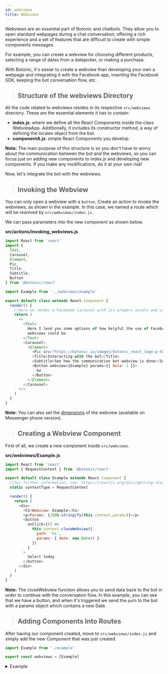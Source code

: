 ```yaml
---
id: webviews
title: Webviews
---
```


Webviews are an essential part of Botonic and chatbots. They allow you to open standard webpages during a chat conversation, offering a rich experience and a set of features that are difficult to create with simple components messages.

For example, you can create a webview for choosing different products, selecting a range of dates from a datepicker, or making a purchase.

With Botonic, it's easier to create a webview than developing your own a webpage and integrating it with the Facebook app, inserting the Facebook SDK, keeping the bot conversation flow, etc.

>## Structure of the webviews Directory

All the code related to webviews resides in its respective `src/webviews` directory. These are the essential elements it has to contain:

- **index.js**:  where we define all the React Components inside the class WebviewApp. Additionally, it includes its constructor method, a way of defining the locales object from the bot.
- **componentA.js**: simple React Components you develop.

**Note:** The main purpose of this structure is so you don't have to worry about the communication between the bot and the webviews, so you can focus just on adding new components to index.js and developing new components. If you make any modifications, do it at your own risk!


Now, let's integrate the bot with the webviews.

>## Invoking the Webview

You can only open a webview with a `button`. Create an action to invoke the webviews, as shown in the example. In this case, we named a route which will be resolved by `src/webviews/index.js`.

We can pass parameters into the new component as shown below.

**src/actions/invoking_webviews.js**

```javascript
import React from 'react'
import {
  Text,
  Carousel,
  Element,
  Pic,
  Title,
  Subtitle,
  Button
} from '@botonic/react'

import Example from '../webviews/example'

export default class extends React.Component {
  render() {
    //Here we render a Facebook Carousel with its propers assets and url routes for the webview
    return (
      <>
        <Text>
          Here I lend you some options of how helpful the use of Facebook
          webviews could be.
        </Text>
        <Carousel>
          <Element>
            <Pic src="https://botonic.io/images/botonic_react_logo-p-500.png" />
            <Title>Interacting with the bot</Title>
            <Subtitle>See how the communication bot-webview is done</Subtitle>
            <Button webview={Example} params={{ hola: 1 }}>
              Go
            </Button>
          </Element>
        </Carousel>
      </>
    )
  }
}
```

**Note:** You can also set the [dimensions](https://developers.facebook.com/docs/messenger-platform/webview/#height) of the webview (available on Messenger phone version).

>## Creating a Webview Component

First of all, we create a new component inside `src/webviews`.

**src/webviews/Example.js**

```javascript
import React from 'react'
import { RequestContext } from '@botonic/react'

export default class Example extends React.Component {
  //for further information, see: https://reactjs.org/docs/getting-started.html
  static contextType = RequestContext

  render() {
    return (
      <div>
        <h1>Webview: Example</h1>
        <p>Params: {JSON.stringify(this.context.params)}</p>
        <button
          onClick={() =>
            this.context.closeWebview({
              path: 'hi',
              params: { date: new Date() }
            })
          }
        >
          Select today
        </button>
      </div>
    )
  }
}
```

**Note:** The closeWebview function allows you to send data back to the bot in order to continue with the conversation flow.
In this example, you can see that we have a button, and when it's triggered we send the `path` to the bot with a params object which contains a new Date.

>## Adding Components Into Routes

After having our component created, move to `src/webviews/index.js` and simply add the new Component that was just created.

```javascript
import Example from './example'

export const webviews = [Example]
```

<details>
<summary>Example</summary>

This an element to invoke the webview:
![](https://botonic-doc-static.netlify.com/images/webview_carrousel.png)

This is how the webview looks on Facebook Messenger:
![](https://botonic-doc-static.netlify.com/images/webview_view.png)

</details>

